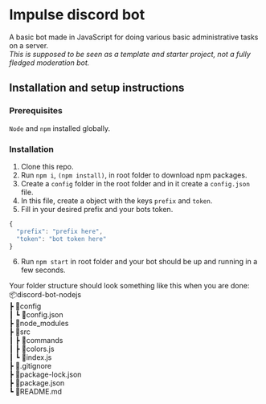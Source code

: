# Impulse discord bot
A basic bot made in JavaScript for doing various basic administrative tasks on a server.<br>
*This is supposed to be seen as a template and starter project, not a fully fledged moderation bot.*

## Installation and setup instructions
### Prerequisites
`Node` and `npm` installed globally.

### Installation
1. Clone this repo.
2. Run `npm i`, `(npm install)`, in root folder to download npm packages.
3. Create a `config` folder in the root folder and in it create a `config.json` file.
4. In this file, create a object with the keys `prefix` and `token`.
5. Fill in your desired prefix and your bots token.
```javascript
{
  "prefix": "prefix here",
  "token": "bot token here"
}
```
6. Run `npm start` in root folder and your bot should be up and running in a few seconds.

Your folder structure should look something like this when you are done:<br>
📦discord-bot-nodejs<br>
┣ 📂config<br>
┃ ┗ 📜config.json<br>
┣ 📂node_modules<br>
┣ 📂src<br>
 ┃ ┣ 📂commands<br>
 ┃ ┣ 📜colors.js<br>
 ┃ ┗ 📜index.js<br>
 ┣ 📜.gitignore<br>
 ┣ 📜package-lock.json<br>
 ┣ 📜package.json<br>
 ┗ 📜README.md<br>
